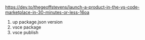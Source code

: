 https://dev.to/thegeoffstevens/launch-a-product-in-the-vs-code-marketplace-in-30-minutes-or-less-16oa

1. up package.json version
2. vsce package
3. vsce publish
